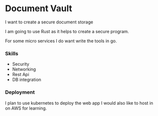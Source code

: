 # Document Vault
I want to create a secure 
document storage

I am going to use Rust as it helps to create
a secure program.

For some micro services I do want write the tools
in go.

### Skills
- Security
- Networking
- Rest Api
- DB integration

### Deployment
I plan to use kubernetes to deploy the web app
I would also like to host in on AWS for learning.

